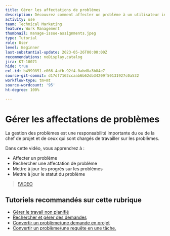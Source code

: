 ```yaml
---
title: Gérer les affectations de problèmes
description: Découvrez comment affecter un problème à un utilisateur individuel ou une utilisatrice individuelle, à plusieurs utilisateurs ou utilisatrices ou à une équipe afin que le problème soit résolu.
activity: use
team: Technical Marketing
feature: Work Management
thumbnail: manage-issue-assignments.jpeg
type: Tutorial
role: User
level: Beginner
last-substantial-update: 2023-05-26T00:00:00Z
recommendations: noDisplay,catalog
jira: KT-10071
hide: true
exl-id: b4999851-e066-4afb-92f4-0abd8a3b84e7
source-git-commit: d17df7162ccaab6b62db34209f50131927c0a532
workflow-type: tm+mt
source-wordcount: '95'
ht-degree: 100%

---
```


# Gérer les affectations de problèmes

La gestion des problèmes est une responsabilité importante du ou de la chef de projet et de ceux qui sont chargés de travailler sur les problèmes.

Dans cette vidéo, vous apprendrez à :

* Affecter un problème
* Rechercher une affectation de problème
* Mettre à jour les progrès sur les problèmes
* Mettre à jour le statut du problème

>[!VIDEO](https://video.tv.adobe.com/v/3419931/?quality=12&learn=on&enablevpops)

## Tutoriels recommandés sur cette rubrique

* [Gérer le travail non planifié](/help/manage-work/issues-requests/handle-unplanned-work.md)
* [Rechercher et gérer des demandes](/help/manage-work/issues-requests/find-requests.md)
* [Convertir un problème/une demande en projet](/help/manage-work/issues-requests/create-a-project-from-a-request.md)
* [Convertir un problème/une requête en une tâche.](/help/manage-work/issues-requests/convert-issues-to-other-work-items.md)

